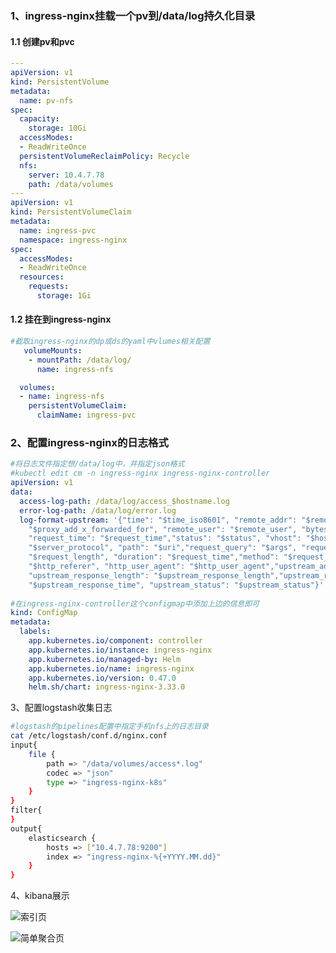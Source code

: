 ###  1、ingress-nginx挂载一个pv到/data/log持久化目录

#### 1.1 创建pv和pvc

```yaml
---
apiVersion: v1
kind: PersistentVolume
metadata:
  name: pv-nfs
spec:
  capacity:
    storage: 10Gi
  accessModes:
  - ReadWriteOnce
  persistentVolumeReclaimPolicy: Recycle
  nfs:
    server: 10.4.7.78
    path: /data/volumes
---
apiVersion: v1
kind: PersistentVolumeClaim
metadata:
  name: ingress-pvc
  namespace: ingress-nginx
spec:
  accessModes:
  - ReadWriteOnce
  resources:
    requests:
      storage: 1Gi
```

#### 1.2 挂在到ingress-nginx

```yaml
#截取ingress-nginx的dp或ds的yaml中vlumes相关配置
   volumeMounts:
    - mountPath: /data/log/
      name: ingress-nfs

  volumes:
  - name: ingress-nfs
    persistentVolumeClaim:
      claimName: ingress-pvc
```

### 2、配置ingress-nginx的日志格式

```yaml
#将日志文件指定想/data/log中，并指定json格式
#kubectl edit cm -n ingress-nginx ingress-nginx-controller
apiVersion: v1
data:
  access-log-path: /data/log/access_$hostname.log
  error-log-path: /data/log/error.log
  log-format-upstream: '{"time": "$time_iso8601", "remote_addr": "$remote_addr", "x-forward-for":
    "$proxy_add_x_forwarded_for", "remote_user": "$remote_user", "bytes_sent": "$bytes_sent",
    "request_time": "$request_time","status": "$status", "vhost": "$host", "request_proto":
    "$server_protocol", "path": "$uri","request_query": "$args", "request_length":
    "$request_length", "duration": "$request_time","method": "$request_method", "http_referrer":
    "$http_referer", "http_user_agent": "$http_user_agent","upstream_addr": "$upstream_addr",
    "upstream_response_length": "$upstream_response_length","upstream_response_time":
    "$upstream_response_time", "upstream_status": "$upstream_status"}'
    
#在ingress-nginx-controller这个configmap中添加上边的信息即可
kind: ConfigMap
metadata:
  labels:
    app.kubernetes.io/component: controller
    app.kubernetes.io/instance: ingress-nginx
    app.kubernetes.io/managed-by: Helm
    app.kubernetes.io/name: ingress-nginx
    app.kubernetes.io/version: 0.47.0
    helm.sh/chart: ingress-nginx-3.33.0
```

3、配置logstash收集日志

```bash
#logstash的pipelines配置中指定手机nfs上的日志目录
cat /etc/logstash/conf.d/nginx.conf 
input{
    file {
        path => "/data/volumes/access*.log"
        codec => "json"
        type => "ingress-nginx-k8s"
    }
}
filter{
}
output{
    elasticsearch {
        hosts => ["10.4.7.78:9200"]
        index => "ingress-nginx-%{+YYYY.MM.dd}"
    }
}
```

4、kibana展示

![索引页](https://images.gitee.com/uploads/images/2021/0711/094458_02b77184_1234125.png "image-20210710152609753.png")

![简单聚合页](https://images.gitee.com/uploads/images/2021/0711/094512_f2f4ba17_1234125.png "image-20210710152632950.png")